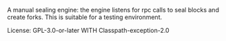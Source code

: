 A manual sealing engine: the engine listens for rpc calls to seal blocks and create forks.
This is suitable for a testing environment.

License: GPL-3.0-or-later WITH Classpath-exception-2.0



